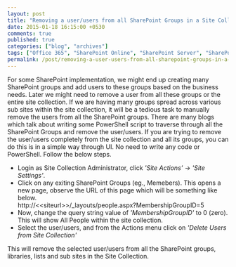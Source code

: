 ```yaml
---
layout: post
title: "Removing a user/users from all SharePoint Groups in a Site Collection"
date: 2015-01-18 16:15:00 +0530
comments: true
published: true
categories: ["blog", "archives"]
tags: ["Office 365", "SharePoint Online", "SharePoint Server", "SharePoint 2007", "SharePoint 2010", "SharePoint 2013", "SharePoint 2016", "SharePoint 2019"]
permalink: /post/removing-a-user-users-from-all-sharepoint-groups-in-a-site-collection
---
```

<!-- more -->
<p>For some SharePoint implementation, we might end up creating many SharePoint groups and add users to these groups based on the business needs. Later we might need to remove a user from all these groups or the entire site collection. If we are having many groups spread across various sub sites within the site collection, it will be a tedious task to manually remove the users from all the SharePoint groups. There are many blogs which talk about writing some PowerShell script to traverse through all the SharePoint Groups and remove the user/users. If you are trying to remove the user/users completely from the site collection and all its groups, you can do this is in a simple way through UI. No need to write any code or PowerShell. Follow the below steps.</p>
<ul class="spd-ul">
<li>Login as Site Collection Administrator, click <em>'Site Actions'</em> -&gt; <em>'Site Settings'</em>.</li>
<li>Click on any exiting SharePoint Groups (eg., Memebers). This opens a new page, observe the URL of this page which will be something like below.<br /> http://&lt;&lt;siteurl&gt;&gt;/_layouts/people.aspx?MembershipGroupID=5</li>
<li>Now, change the query string value of <em>'MembershipGroupID'</em> to 0 (zero). This will show All People within the site collection.</li>
<li>Select the user/users, and from the Actions menu click on <em>'Delete Users from Site Collection'</em></li>
</ul>
<p>This will remove the selected user/users from all the SharePoint groups, libraries, lists and sub sites in the Site Collection.</p>
